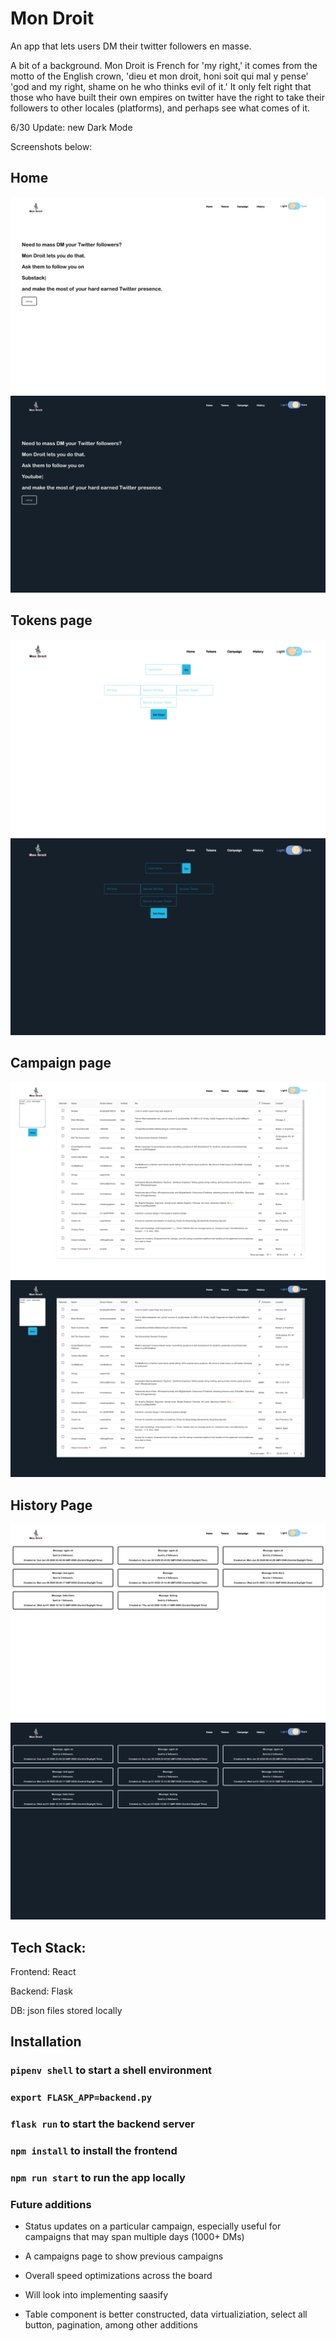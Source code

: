 # Mon Droit

An app that lets users DM their twitter followers en masse.

A bit of a background. Mon Droit is French for 'my right,' it comes from the motto of the English crown, 'dieu et mon droit, honi soit qui mal y pense' 'god and my right, shame on he who thinks evil of it.' It only felt right that those who have built their own empires on twitter have the right to take their followers to other locales (platforms), and perhaps see what comes of it.

6/30 Update: new Dark Mode

Screenshots below:

## Home

![home](./MonDroit-Home.png)
![home-dark](./MonDroit-Home-Dark.png)

## Tokens page

![tokens](./MonDroit-Tokens.png)
![tokens-dark](./MonDroit-Tokens-Dark.png)

## Campaign page

![campaign](./MonDroit-Campaign.png)
![campaign-dark](./MonDroit-Campaign-Dark.png)

## History Page

![campaign](./MonDroit-History.png)
![campaign-dark](./MonDroit-History-Dark.png)

## Tech Stack:

Frontend: React

Backend: Flask

DB: json files stored locally

## Installation

### `pipenv shell` to start a shell environment

### `export FLASK_APP=backend.py`

### `flask run` to start the backend server

### `npm install` to install the frontend

### `npm run start` to run the app locally

### Future additions

- Status updates on a particular campaign, especially useful for campaigns that may span multiple days (1000+ DMs)

- A campaigns page to show previous campaigns

- Overall speed optimizations across the board

- Will look into implementing saasify

- Table component is better constructed, data virtualiziation, select all button, pagination, among other additions
